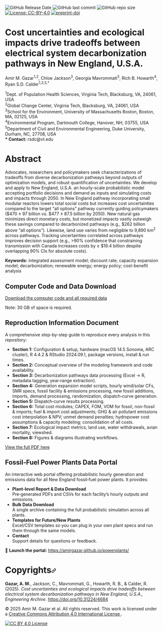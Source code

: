 <img alt="GitHub Release Date" src="https://img.shields.io/github/release-date/amirgazar/Decarbonization-Tradeoffs?color=black"> <img alt="GitHub last commit" src="https://img.shields.io/github/last-commit/amirgazar/Decarbonization-Tradeoffs?color=gold"> <img alt="GitHub repo size" src="https://img.shields.io/github/repo-size/amirgazar/Decarbonization-Tradeoffs?color=cyan"> [<img alt="License: CC-BY-4.0" src="https://img.shields.io/badge/license-CC--BY--4.0-lightgrey">](https://creativecommons.org/licenses/by/4.0/) [![preprint-doi](https://img.shields.io/badge/preprint_doi-10.31224/4684--4505/ad8fce-blue)](https://doi.org/10.31224/4684)

# Cost uncertainties and ecological impacts drive tradeoffs between electrical system decarbonization pathways in New England, U.S.A.

<p>
  Amir M. Gazar<sup>1,2</sup>, Chloe Jackson<sup>3</sup>, Georgia Mavrommati<sup>3</sup>, Rich B. Howarth<sup>4</sup>, Ryan S.D. Calder<sup>1,2,5,*</sup>
</p>
<p>
  <sup>1</sup>Dept. of Population Health Sciences, Virginia Tech, Blacksburg, VA, 24061, USA<br/>
  <sup>2</sup>Global Change Center, Virginia Tech, Blacksburg, VA, 24061, USA<br/>
  <sup>3</sup>School for the Environment, University of Massachusetts Boston, Boston, MA, 02125, USA<br/>
  <sup>4</sup>Environmental Program, Dartmouth College, Hanover, NH, 03755, USA<br/>
  <sup>5</sup>Department of Civil and Environmental Engineering, Duke University, Durham, NC, 27708, USA<br/>
  <strong>* Contact:</strong> rsdc@vt.edu
</p>

<h1 id="abstract" tabindex="-1">Abstract</h1>

Advocates, researchers and policymakers seek characterizations of tradeoffs from diverse decarbonization pathways beyond outputs of optimization models, and robust quantification of uncertainties. We develop and apply to New England, U.S.A. an hourly-scale probabilistic model accepting portfolio decisions and demand as inputs and simulating costs and impacts through 2050. In New England pathway incorporating small modular reactors lowers total social costs but increases cost uncertainties compared to the target “all options” pathway currently guiding policymakers ($470 ± 97 billion vs. $477 ± 87.5 billion by 2050). New natural gas minimizes direct monetary costs, but monetized impacts vastly outweigh these savings compared to decarbonized pathways (e.g., $262 billion above “all options”). Likewise, land use varies from negligible to 9,890 km<sup>2</sup> across pathways. Tracking uncertainties correlated across pathways improves decision support (e.g., >90% confidence that constraining transmission with Canada increases costs by ≥ $19.4 billion despite overlapping 90% CIs for absolute costs).


<p><strong>Keywords:</strong> integrated assessment model; discount rate; capacity expansion model; decarbonization; renewable energy; energy policy; cost-benefit analysis</p>

## Computer Code and Data Download
<a href="https://drive.google.com/file/d/1_4CJ6x3oWdZjMocYRkqfHUSGeeRW7L50/view?usp=sharing" target="_blank" rel="noopener noreferrer">
  Download the computer code and all required data
</a>
<p>Note: 30 GB of space is required.</p>

## Reproduction Information Document
A comprehensive step-by-step guide to reproduce every analysis in this repository:

- **Section 1:** Configuration & setup, hardware (macOS 14.5 Sonoma, ARC cluster), R 4.4.2 & RStudio 2024.09.1, package versions, install & run times.  
- **Section 2:** Conceptual overview of the modeling framework and code availability.  
- **Section 3:** Decarbonization pathways data processing (Excel → R, metadata tagging, year‐range extraction).  
- **Section 4:** Generation expansion model scripts, hourly wind/solar CFs, SMR specs, fossil facility & emissions processing, new fossil additions, imports, demand processing, randomization, dispatch‐curve generation.  
- **Section 5:** Dispatch‐curve results processing.  
- **Section 6:** Total cost modules; CAPEX, FOM, VOM for fossil, non-fossil & imports; fuel & import cost adjustments; GHG & air pollutant emissions cost interpolation & NPV; unmet demand penalties; hydropower cost assumptions & capacity modeling; consolidation of all costs.  
- **Section 7:** Ecological impact metrics; land use, water withdrawals, avian mortality, viewshed.  
- **Section 8:** Figures & diagrams illustrating workflows.

<a href="https://github.com/amirgazar/Decarbonization-Tradeoffs/blob/main/7%20Reproduction%20Information%20Document/Reproduction%20Information%20Document.pdf" target="_blank" rel="noopener noreferrer">
  View the full PDF here
</a>

## Fossil‐Fuel Power Plants Data Portal

An interactive web portal offering probabilistic hourly generation and emissions data for all New England fossil‐fuel power plants. It provides:

- **Plant‐level Report & Data Download**  
  Pre‐generated PDFs and CSVs for each facility’s hourly outputs and emissions.  
- **Bulk Data Download**  
  A single archive containing the full probabilistic simulation across all plants.  
- **Templates for Future/New Plants**  
  Excel/CSV templates so you can plug in your own plant specs and run them through the same models.  
- **Contact**  
  Support details for questions or feedback.

🔗 **Launch the portal:** https://amirgazar.github.io/powerplants/

<h1 tabindex="-1" id="Copyrights" dir="auto">Copyrights<svg class="octicon octicon-link" viewBox="0 0 16 16" version="1.1" width="16" height="16" aria-hidden="true"><path d="m7.775 3.275 1.25-1.25a3.5 3.5 0 1 1 4.95 4.95l-2.5 2.5a3.5 3.5 0 0 1-4.95 0 .751.751 0 0 1 .018-1.042.751.751 0 0 1 1.042-.018 1.998 1.998 0 0 0 2.83 0l2.5-2.5a2.002 2.002 0 0 0-2.83-2.83l-1.25 1.25a.751.751 0 0 1-1.042-.018.751.751 0 0 1-.018-1.042Zm-4.69 9.64a1.998 1.998 0 0 0 2.83 0l1.25-1.25a.751.751 0 0 1 1.042.018.751.751 0 0 1 .018 1.042l-1.25 1.25a3.5 3.5 0 1 1-4.95-4.95l2.5-2.5a3.5 3.5 0 0 1 4.95 0 .751.751 0 0 1-.018 1.042.751.751 0 0 1-1.042.018 1.998 1.998 0 0 0-2.83 0l-2.5 2.5a1.998 1.998 0 0 0 0 2.83Z"></path></svg></a></h1>


</article>
</div>

<div class="citation">
  <p>
    <strong>Gazar, A. M.</strong>, Jackson, C., Mavrommati, G., Howarth, R. B., &amp; Calder, R. (2025). 
    <em>Cost uncertainties and ecological impacts drive tradeoffs between electrical system decarbonization pathways in New England, U.S.A., Engineering Archive. </em> 
    <a href="https://doi.org/10.31224/4684" target="_blank" rel="noopener">https://doi.org/10.31224/4684</a>
  </p>

  <p>
    © 2025 Amir M. Gazar et al. All rights reserved.  
    This work is licensed under a 
    <a href="https://creativecommons.org/licenses/by/4.0/" target="_blank" rel="license noopener">
      Creative Commons Attribution 4.0 International License
    </a>.
  </p>

  <p>
    <a href="https://creativecommons.org/licenses/by/4.0/" target="_blank" rel="license noopener">
      <img alt="CC BY 4.0 License" src="https://img.shields.io/badge/license-CC--BY--4.0-lightgrey">
    </a>
  </p>
</div>
